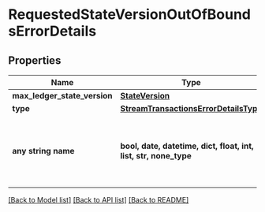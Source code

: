 # RequestedStateVersionOutOfBoundsErrorDetails


## Properties
Name | Type | Description | Notes
------------ | ------------- | ------------- | -------------
**max_ledger_state_version** | [**StateVersion**](StateVersion.md) |  | 
**type** | [**StreamTransactionsErrorDetailsType**](StreamTransactionsErrorDetailsType.md) |  | 
**any string name** | **bool, date, datetime, dict, float, int, list, str, none_type** | any string name can be used but the value must be the correct type | [optional]

[[Back to Model list]](../README.md#documentation-for-models) [[Back to API list]](../README.md#documentation-for-api-endpoints) [[Back to README]](../README.md)


